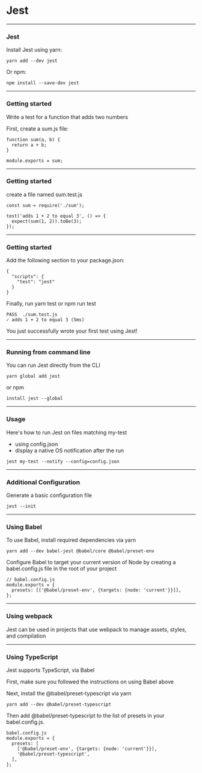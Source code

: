 # Jest

---
### Jest

Install Jest using yarn:
```
yarn add --dev jest
```
Or npm:
```
npm install --save-dev jest
```

---
### Getting started
Write a test for a function that adds two numbers
 
First, create a sum.js file:
```
function sum(a, b) {
  return a + b;
}

module.exports = sum;
```

---
### Getting started
create a file named sum.test.js
```
const sum = require('./sum');

test('adds 1 + 2 to equal 3', () => {
  expect(sum(1, 2)).toBe(3);
});
```

---
### Getting started
Add the following section to your package.json:
```
{
  "scripts": {
    "test": "jest"
  }
}
```
Finally, run yarn test or npm run test 

```
PASS  ./sum.test.js
✓ adds 1 + 2 to equal 3 (5ms)
```

You just successfully wrote your first test using Jest!


---
### Running from command line
You can run Jest directly from the CLI 

``` 
yarn global add jest
```
or npm 
```
install jest --global
```

---
### Usage

Here's how to run Jest on files matching my-test
- using config.json 
- display a native OS notification after the run
```
jest my-test --notify --config=config.json
```

---
### Additional Configuration
Generate a basic configuration file
```
jest --init
```

---
### Using Babel
To use Babel, install required dependencies via yarn
```
yarn add --dev babel-jest @babel/core @babel/preset-env
```

Configure Babel to target your current version of Node by creating a babel.config.js file in the root of your project
```
// babel.config.js
module.exports = {
  presets: [['@babel/preset-env', {targets: {node: 'current'}}]],
};
```

---
### Using webpack
Jest can be used in projects that use webpack to manage assets, styles, and compilation


---
### Using TypeScript
Jest supports TypeScript, via Babel

First, make sure you followed the instructions on using Babel above

Next, install the @babel/preset-typescript via yarn
```
yarn add --dev @babel/preset-typescript
```
Then add @babel/preset-typescript to the list of presets in your babel.config.js.
```
babel.config.js
module.exports = {
  presets: [
    ['@babel/preset-env', {targets: {node: 'current'}}],
    '@babel/preset-typescript',
  ],
};
```
